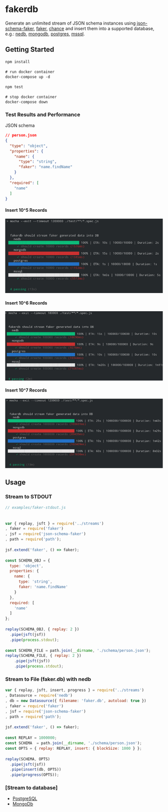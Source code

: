 # fakerdb

Generate an unlimited stream of JSON schema instances using [json-schema-faker](https://www.npmjs.com/package/json-schema-faker), [faker](https://www.npmjs.com/package/faker), [chance](https://www.npmjs.com/package/chance) and insert them into a supported database, e.g.: [nedb](https://www.npmjs.com/package/nedb), [mongodb](https://www.npmjs.com/package/mongodb), [postgres](https://www.npmjs.com/package/pg), [mssql](https://www.npmjs.com/package/mssql).

## Getting Started

```console
npm install

# run docker container
docker-compose up -d

npm test

# stop docker container
docker-compose down
```
### Test Results and Performance


JSON schema

```json
// person.json
{
  "type": "object",
  "properties": {
    "name": {
      "type": "string",
      "faker": "name.findName"
    }
  },
  "required": [
    "name"
  ]
}
```

#### Insert 10^5 Records

![insert 10.000 generated person records](./docs/fakerdb-test-10_5.png)


#### Insert 10^6 Records

![insert 100.000 generated person records](./docs/fakerdb-test-10_6.png)


#### Insert 10^7 Records 

![insert 1.000.000 generated person records](./docs/fakerdb-test-10_7.png)


## Usage

###  Stream to STDOUT

```javascript
// examples/faker-stdout.js


var { replay, jsft } = require('../streams')
, faker = require('faker')
, jsf = require('json-schema-faker')
, path = require('path');

jsf.extend('faker', () => faker);

const SCHEMA_OBJ = {
  type: 'object',
  properties: {
    name: {
      type: 'string',
      faker: 'name.findName'
    }
  },
  required: [
    'name'
  ]
};

replay(SCHEMA_OBJ, { replay: 2 })
  .pipe(jsft(jsf))
  .pipe(process.stdout);

const SCHEMA_FILE = path.join(__dirname, './schema/person.json');
replay(SCHEMA_FILE, { replay: 2 })
    .pipe(jsft(jsf))
    .pipe(process.stdout);

```

### Stream to File (faker.db) with nedb

```javascript
var { replay, jsft, insert, progress } = require('../streams')
, Datasource = require('nedb')
, db = new Datasource({ filename: 'faker.db', autoload: true })
, faker = require('faker')
, jsf = require('json-schema-faker')
, path = require('path');

jsf.extend('faker', () => faker);

const REPLAY = 1000000;
const SCHEMA  = path.join(__dirname, './schema/person.json');
const OPTS = { replay: REPLAY, insert: { blockSize: 1000 } };

replay(SCHEMA, OPTS)
  .pipe(jsft(jsf))
  .pipe(insert(db, OPTS))
  .pipe(progress(OPTS));

```
### [Stream to database]

- [PostgreSQL](./examples/faker-pg.js)
- [MongoDb](./examples/faker-mongodb.js)
